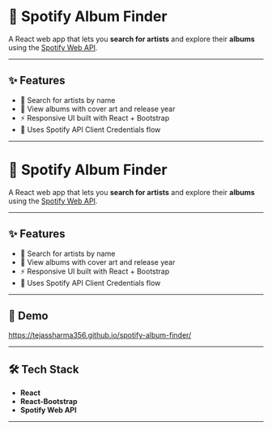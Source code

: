 # 🎵 Spotify Album Finder  

A React web app that lets you **search for artists** and explore their **albums** using the [Spotify Web API](https://developer.spotify.com/documentation/web-api/).  

---

## ✨ Features  
- 🔎 Search for artists by name  
- 📀 View albums with cover art and release year  
- ⚡ Responsive UI built with React + Bootstrap  
- 🔐 Uses Spotify API Client Credentials flow  

---

# 🎵 Spotify Album Finder  

A React web app that lets you **search for artists** and explore their **albums** using the [Spotify Web API](https://developer.spotify.com/documentation/web-api/).  

---

## ✨ Features  
- 🔎 Search for artists by name  
- 📀 View albums with cover art and release year  
- ⚡ Responsive UI built with React + Bootstrap  
- 🔐 Uses Spotify API Client Credentials flow  

---

## 🚀 Demo  
https://tejassharma356.github.io/spotify-album-finder/  

---

## 🛠️ Tech Stack  
- **React**  
- **React-Bootstrap**  
- **Spotify Web API**  

---


